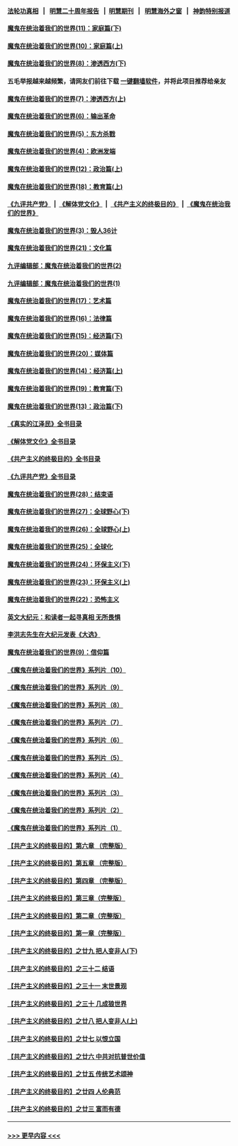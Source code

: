 #### [法轮功真相](https://github.com/gfw-breaker/truth/blob/master/README.md?t=0) &nbsp;&nbsp;|&nbsp;&nbsp; [明慧二十周年报告](https://github.com/gfw-breaker/mh-reports/blob/master/README.md?t=0) &nbsp;&nbsp;|&nbsp;&nbsp;[明慧期刊](https://github.com/gfw-breaker/mh-qikan) &nbsp;&nbsp;|&nbsp;&nbsp; [明慧海外之窗](https://github.com/gfw-breaker/mh-news/blob/master/README.md?t=0) &nbsp;&nbsp;|&nbsp;&nbsp; [神韵特别报道](https://github.com/gfw-breaker/mh-news/blob/master/shenyun.md?t=0)
#### [魔鬼在统治着我们的世界(11)：家庭篇(下)](../pages/nsc422/n10440961.md?t=01200043) 
#### [魔鬼在统治着我们的世界(10)：家庭篇(上)](../pages/nsc422/n10435448.md?t=01200043) 
#### [魔鬼在统治着我们的世界(8)：渗透西方(下)](../pages/nsc422/n10429603.md?t=01200043) 
#### 五毛举报越来越频繁，请网友们前往下载 [一键翻墙软件](https://github.com/gfw-breaker/ssr-accounts)，并将此项目推荐给亲友
#### [魔鬼在统治着我们的世界(7)：渗透西方(上)](../pages/nsc422/n10426013.md?t=01200043) 
#### [魔鬼在统治着我们的世界(6)：输出革命](../pages/nsc422/n10421536.md?t=01200043) 
#### [魔鬼在统治着我们的世界(5)：东方杀戮](../pages/nsc422/n10417707.md?t=01200043) 
#### [魔鬼在统治着我们的世界(4)：欧洲发端](../pages/nsc422/n10414890.md?t=01200043) 
#### [魔鬼在统治着我们的世界(12)：政治篇(上)](../pages/nsc422/n10444576.md?t=01200043) 
#### [魔鬼在统治着我们的世界(18)：教育篇(上)](../pages/nsc422/n10526970.md?t=01200043) 
#### [《九评共产党》](https://github.com/begood0513/9ping.md/blob/master/README.md) &nbsp;|&nbsp; [《解体党文化》](../../../../jtdwh.md/blob/master/README.md)  &nbsp;|&nbsp; [《共产主义的终极目的》](../../../../gczydzjmd.md/blob/master/README.md) &nbsp;|&nbsp; [《魔鬼在统治我们的世界》](../../../../mgztzwmdsj.md/blob/master/README.md) 
#### [魔鬼在统治着我们的世界(3)：毁人36计](../pages/nsc422/n10411583.md?t=01200043) 
#### [魔鬼在统治着我们的世界(21)：文化篇](../pages/nsc422/n10597706.md?t=01200043) 
#### [九评编辑部：魔鬼在统治着我们的世界(2)](../pages/nsc422/n10410036.md?t=01200043) 
#### [九评编辑部：魔鬼在统治着我们的世界(1)](../pages/nsc422/n10406825.md?t=01200043) 
#### [魔鬼在统治着我们的世界(17)：艺术篇](../pages/nsc422/n10499093.md?t=01200043) 
#### [魔鬼在统治着我们的世界(16)：法律篇](../pages/nsc422/n10485969.md?t=01200043) 
#### [魔鬼在统治着我们的世界(15)：经济篇(下)](../pages/nsc422/n10469975.md?t=01200043) 
#### [魔鬼在统治着我们的世界(20)：媒体篇](../pages/nsc422/n10586579.md?t=01200043) 
#### [魔鬼在统治着我们的世界(14)：经济篇(上)](../pages/nsc422/n10457370.md?t=01200043) 
#### [魔鬼在统治着我们的世界(19)：教育篇(下)](../pages/nsc422/n10564808.md?t=01200043) 
#### [魔鬼在统治着我们的世界(13)：政治篇(下)](../pages/nsc422/n10448270.md?t=01200043) 
#### [《真实的江泽民》全书目录](../pages/nsc422/n13721399.md?t=01200043) 
#### [《解体党文化》全书目录](../pages/nsc422/n13721157.md?t=01200043) 
#### [《共产主义的终极目的》全书目录](../pages/nsc422/n13721048.md?t=01200043) 
#### [《九评共产党》全书目录](../pages/nsc422/n13708085.md?t=01200043) 
#### [魔鬼在统治着我们的世界(28)：结束语](../pages/nsc422/n10936246.md?t=01200043) 
#### [魔鬼在统治着我们的世界(27)：全球野心(下)](../pages/nsc422/n10928319.md?t=01200043) 
#### [魔鬼在统治着我们的世界(26)：全球野心(上)](../pages/nsc422/n10900318.md?t=01200043) 
#### [魔鬼在统治着我们的世界(25)：全球化](../pages/nsc422/n10788205.md?t=01200043) 
#### [魔鬼在统治着我们的世界(24)：环保主义(下)](../pages/nsc422/n10695307.md?t=01200043) 
#### [魔鬼在统治着我们的世界(23)：环保主义(上)](../pages/nsc422/n10688613.md?t=01200043) 
#### [魔鬼在统治着我们的世界(22)：恐怖主义](../pages/nsc422/n10614727.md?t=01200043) 
#### [英文大纪元：和读者一起寻真相 无所畏惧](../pages/nsc422/n12542027.md?t=01200043) 
#### [李洪志先生在大纪元发表《大选》](../pages/nsc422/n12534746.md?t=01200043) 
#### [魔鬼在统治着我们的世界(9)：信仰篇](../pages/nsc422/n10432159.md?t=01200043) 
#### [《魔鬼在统治着我们的世界》系列片（10）](../pages/nsc422/n12292670.md?t=01200043) 
#### [《魔鬼在统治着我们的世界》系列片（9）](../pages/nsc422/n12290859.md?t=01200043) 
#### [《魔鬼在统治着我们的世界》系列片（8）](../pages/nsc422/n12287445.md?t=01200043) 
#### [《魔鬼在统治着我们的世界》系列片（7）](../pages/nsc422/n12283425.md?t=01200043) 
#### [《魔鬼在统治着我们的世界》系列片（6）](../pages/nsc422/n12282314.md?t=01200043) 
#### [《魔鬼在统治着我们的世界》系列片（5）](../pages/nsc422/n12281419.md?t=01200043) 
#### [《魔鬼在统治着我们的世界》系列片（4）](../pages/nsc422/n12274024.md?t=01200043) 
#### [《魔鬼在统治着我们的世界》系列片（3）](../pages/nsc422/n12271322.md?t=01200043) 
#### [《魔鬼在统治着我们的世界》系列片（2）](../pages/nsc422/n12269049.md?t=01200043) 
#### [《魔鬼在统治着我们的世界》系列片（1）](../pages/nsc422/n12267575.md?t=01200043) 
#### [【共产主义的终极目的】第六章 （完整版）](../pages/nsc422/n11428913.md?t=01200043) 
#### [【共产主义的终极目的】第五章 （完整版）](../pages/nsc422/n11428912.md?t=01200043) 
#### [【共产主义的终极目的】第四章 （完整版）](../pages/nsc422/n11428907.md?t=01200043) 
#### [【共产主义的终极目的】第三章（完整版）](../pages/nsc422/n11428848.md?t=01200043) 
#### [【共产主义的终极目的】第二章（完整版）](../pages/nsc422/n11428831.md?t=01200043) 
#### [【共产主义的终极目的】第一章（完整版）](../pages/nsc422/n11417651.md?t=01200043) 
#### [【共产主义的终极目的】之廿九 把人变非人(下)](../pages/nsc422/n11344140.md?t=01200043) 
#### [【共产主义的终极目的】之三十二 结语](../pages/nsc422/n11360535.md?t=01200043) 
#### [【共产主义的终极目的】之三十一 末世景观](../pages/nsc422/n11351129.md?t=01200043) 
#### [【共产主义的终极目的】之三十 几成狼世界](../pages/nsc422/n11348280.md?t=01200043) 
#### [【共产主义的终极目的】之廿八 把人变非人(上)](../pages/nsc422/n11340492.md?t=01200043) 
#### [【共产主义的终极目的】之廿七 以恨立国](../pages/nsc422/n11336944.md?t=01200043) 
#### [【共产主义的终极目的】之廿六 中共对抗普世价值](../pages/nsc422/n11324785.md?t=01200043) 
#### [【共产主义的终极目的】之廿五 传统艺术颂神](../pages/nsc422/n11296396.md?t=01200043) 
#### [【共产主义的终极目的】之廿四 人伦典范](../pages/nsc422/n11296397.md?t=01200043) 
#### [【共产主义的终极目的】之廿三 富而有德](../pages/nsc422/n11283598.md?t=01200043) 

----
#### [ >>> 更早内容 <<< ](../indexes/nsc422-earlier.md)
